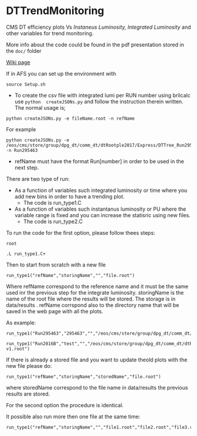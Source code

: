 # DTTrendMonitoring

CMS DT efficiency plots Vs *Instaneus Luminosity, Integrated Luminosity* and other variables for trend monitoring.

More info about the code could be found in the pdf presentation stored in the `doc/` folder

[Wiki page](https://github.com/clacaputo/DTTrendMonitoring/wiki)

If in AFS you can set up the environment with 

```
source Setup.sh
```

- To create the csv file with integrated lumi per RUN number using brilcalc use ``` python  createJSONs.py ``` and follow the instruction therein written. The normal usage is;


```
python createJSONs.py -e fileName.root -n refName
```

For example

```
python createJSONs.py -e /eos/cms/store/group/dpg_dt/comm_dt/dtRootple2017/Express/DTTree_Run295463.root -n Run295463
```

- refName must have the format Run[number] in order to be used in the next step.



There are two type of run: 
- As a function of variables such integrated luminosity or time where you add new bins in order to have a trending plot.
  - The code is run_type1.C
- As a function of variables such instantanus luminosity or PU where the variable range is fixed and you can increase the statisric using new files. 
  - The code is run_type2.C

To run the code for the first option, please follow thees steps:

```
root 

.L run_type1.C+

```

Then to start from scratch with a new file

```
run_type1("refName","storingName","","file.root")

```

Where refName correspond to the reference name and it must be the same used inr the previous step for the integrate luminosity. storingName is the name of the root file where the results will be stored. The storage is in data/results . refName corrspond also to the directory name that will be saved in the web page with all the plots. 

As example:

```
run_type1("Run295463","295463","","/eos/cms/store/group/dpg_dt/comm_dt/dtRootple2017/Express/DTTree_Run295463.root")

run_type1("Run2016B","test","","/eos/cms/store/group/dpg_dt/comm_dt/dtRootple2016/Run2016BZMu23Sep2016-v1.root")
```

If there is already a stored file and you want to update theold plots with the new file please do:

```
run_type1("refName","storingName","storedName","file.root")

``` 

where storedName correspond to the file name in data/results the previous results are stored.

For the second option the procedure is identical.

It possible also run more then one file at the same time:

```
run_type1("refName","storingName","","file1.root","file2.root","file3.root")
```